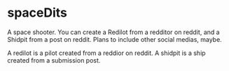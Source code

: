 # spaceDits
A space shooter. You can create a Redilot from a redditor on reddit, and a Shidpit from a post on reddit. Plans to include other social medias, maybe.

A redilot is a pilot created from a reddior on reddit.
A shidpit is a ship created from a submission post.
